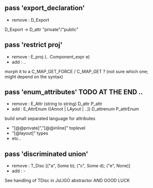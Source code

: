 
## pass 'export_declaration'

- remove : D_Export

D_Export -> D_attr "private"/"public"



## pass 'restrict proj'

  - remove : E_proj (.. Component_expr e)
  - add : ..

  morph it to a C_MAP_GET_FORCE / C_MAP_GET ? (not sure which one; might depend on the syntax)


## pass 'enum_attributes' TODO AT THE END ..
  - remove : E_Attr (string to string) D_attr P_attr
  - add : E_AttrEnum ((Annot | LAyout | ..)) D_attrenum P_attrEnum

  build small separated language for attributes
  - "[@@private]","[@@inline]" toplevel
  - "[@layout]" types
  - etc..

 
## pass 'discriminated union'

- remove : T_Disc [("a", Some b); ("c", Some d); ("e", None)]
- add    : -

See handling of TDisc in JsLIGO abstractor AND GOOD LUCK


